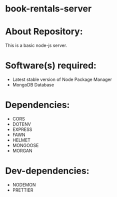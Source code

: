 # book-rentals-server

# About Repository:
This is a basic node-js server.

# Software(s) required:
* Latest stable version of Node Package Manager
* MongoDB Database

# Dependencies:
* CORS
* DOTENV
* EXPRESS
* FAWN
* HELMET
* MONGOOSE
* MORGAN

# Dev-dependencies:
* NODEMON
* PRETTIER
